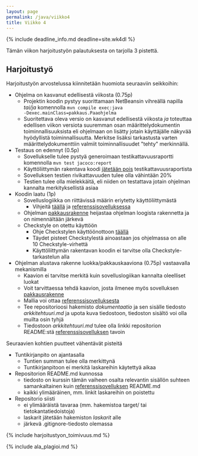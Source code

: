 ```yaml
---
layout: page
permalink: /java/viikko4
title: Viikko 4
---
```


{% include deadline_info.md deadline=site.wk4dl %}

Tämän viikon harjoitustyön palautuksesta on tarjolla 3 pistettä.

## Harjoitustyö

Harjoitustyön arvostelussa kiinnitetään huomiota seuraaviin seikkoihin:

- Ohjelma on kasvanut edellisestä viikosta (0.75p)
  - Projektin koodin pystyy suorittamaan NetBeansin vihreällä napilla _tai/ja_ komennolla <code>mvn compile exec:java -Dexec.mainClass=pakkaus.Paaohjelma</code>
  - Suoritettava oleva versio on kasvanut edellisestä viikosta _ja_ toteuttaa edellisen viikon versiota suuremman osan määrittelydokumentin toiminnallisuuksista eli ohjelmaan on lisätty jotain käyttäjälle näkyvää hyödyllistä toiminnallisuutta. Merkitse lisäksi tarkastusta varten määrittelydokumenttiin valmiit toiminnallisuudet "tehty" merkinnällä.
- Testaus on edennyt (0.5p)
  - Sovellukselle tulee pystyä generoimaan testikattavuusraportti komennolla <code>mvn test jacoco:report</code>
  - Käyttöliittymän rakentava koodi [jätetään pois](/java/maven#koodin-huomiotta-jättäminen-kattavuusraportissa) testikattavuusraportista
  - Sovelluksen testien rivikattavuuden tulee olla vähintään 20%
  - Testien tulee olla mielekkäitä, eli niiden on testattava jotain ohjelman kannalta merkityksellistä asiaa
- Koodin laatu (1p)
  - Sovelluslogiikka on riittävissä määrin eriytetty käyttöliittymästä
    - Vihjeitä [täällä](/java/toteutus) ja [referenssisovelluksessa](https://github.com/mluukkai/OtmTodoApp/blob/master/dokumentaatio/arkkitehtuuri.md)
  - Ohjelman [pakkausrakenne](/java/koodin-laatuvaatimukset#pakkaukset) heijastaa ohjelman loogista rakennetta ja on nimennältään järkevä
  - Checkstyle on otettu käyttöön
    - Ohje Checkstylen käyttöönottoon [täällä](/java/checkstyle)
    - Täydet pisteet Checkstylestä ainoastaan jos ohjelmassa on alle 10 Checkstyle-virhettä
    - Käyttöliittymän rakentavan koodin ei tarvitse olla Checkstyle-tarkastelun alla
- Ohjelman alustava rakenne luokka/pakkauskaaviona (0.75p)
  vastaavalla mekanismilla
  - Kaavion ei tarvitse merkitä kuin sovelluslogiikan kannalta oleelliset luokat
  - Voit tarvittaessa tehdä kaavion, josta ilmenee myös sovelluksen [pakkausrakenne](/java/materiaali#pakkauskaavio)
  - Mallia voi ottaa [referenssisovelluksesta](https://github.com/mluukkai/OtmTodoApp/blob/master/dokumentaatio/arkkitehtuuri.md#sovelluslogiikka)
  - Tee repositorioosi hakemisto _dokumentaatio_ ja sen sisälle tiedosto _arkkitehtuuri.md_ ja upota kuva tiedostoon, tiedoston sisältö voi olla muilta osin tyhjä
  - Tiedostoon _arkkitehtuuri.md_ tulee olla linkki repositorion README:stä [referenssisovelluksen](https://github.com/mluukkai/OtmTodoApp) tavoin

Seuraavien kohtien puutteet vähentävät pisteitä

- Tuntikirjanpito on ajantasalla
  - Tuntien summan tulee olla merkittynä
  - Tuntikirjanpitoon ei merkitä laskareihin käytettyä aikaa
- Repositorion README.md kunnossa
  - tiedosto on kurssin tämän vaiheen osalta relevantin sisällön suhteen samankaltainen kuin [referenssisovelluksen](https://github.com/mluukkai/OtmTodoApp) README.md
  - kaikki ylimääräinen, mm. linkit laskareihin on poistettu
- Repositorio siisti
  - ei ylimääräistä tavaraa (mm. hakemistoa target/ tai tietokantatiedoistoja)
  - laskarit jätetään hakemiston _laskarit_ alle
  - järkevä .gitignore-tiedosto olemassa

{% include harjoitustyon_toimivuus.md %}

{% include ala_plagioi.md %}
